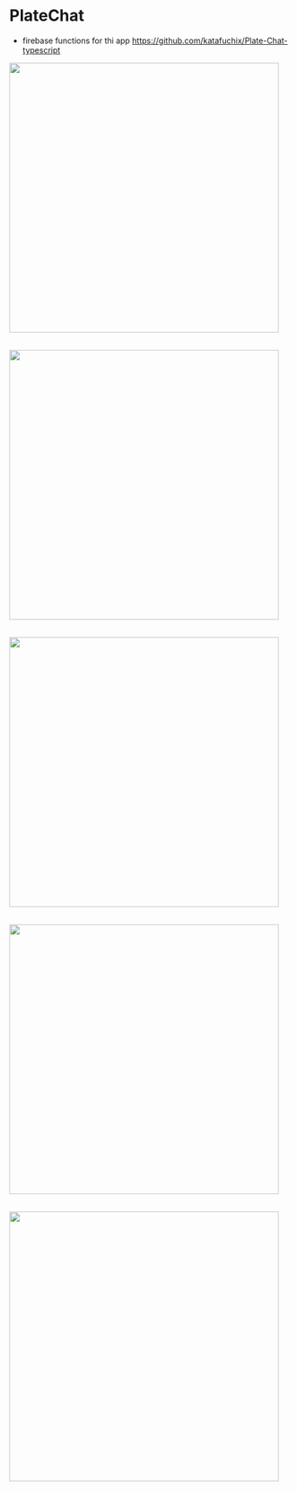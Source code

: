 # PlateChat

- firebase functions for thi app
  https://github.com/katafuchix/Plate-Chat-typescript

<img src="https://github.com/user-attachments/assets/1e988a3a-d4dd-4b94-a8fc-ab43663df0b1" width="480"><br><br>

<img src="https://github.com/user-attachments/assets/665d1f05-d089-40ce-9511-6b3cc907251a" width="480"><br><br>

<img src="https://github.com/user-attachments/assets/816b5c70-35f8-4588-9169-abf72bce2c03" width="480"><br><br>

<img src="https://github.com/user-attachments/assets/ad2aa85d-850d-4d9a-8c76-c7c84a963276" width="480"><br><br>

<img src="https://github.com/user-attachments/assets/ccfe2551-ae2b-4e0a-9b34-1f1914e6399d" width="480"><br><br>

